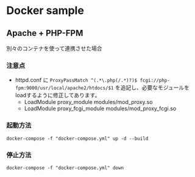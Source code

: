 # Docker sample
## Apache + PHP-FPM
別々のコンテナを使って連携させた場合
### 注意点
- httpd.conf に `ProxyPassMatch ^(.*\.php(/.*)?)$ fcgi://php-fpm:9000/usr/local/apache2/htdocs/$1` を追記し、必要なモジュールをloadするように修正してあります。
  - LoadModule proxy_module modules/mod_proxy.so
  - LoadModule proxy_fcgi_module modules/mod_proxy_fcgi.so
### 起動方法
```
docker-compose -f "docker-compose.yml" up -d --build
```
### 停止方法
```
docker-compose -f "docker-compose.yml" down
```